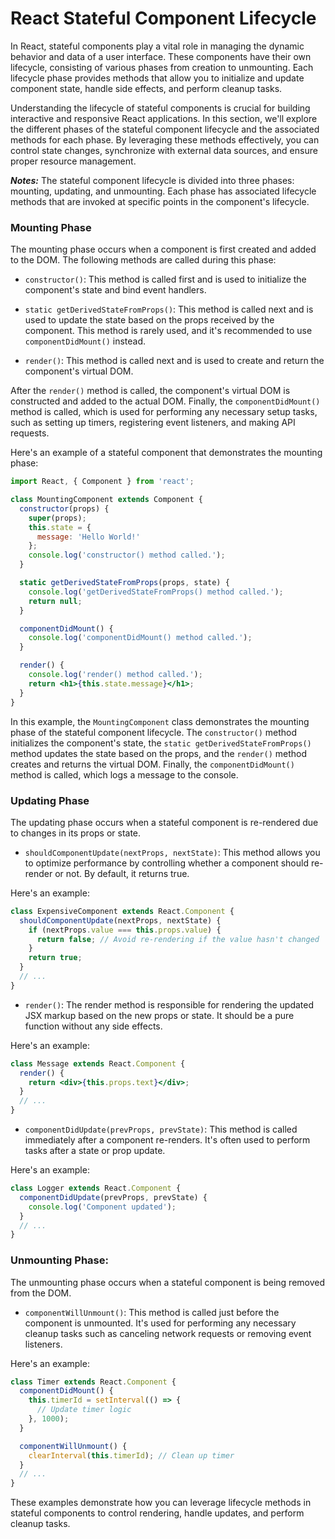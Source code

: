# React Stateful Component Lifecycle

In React, stateful components play a vital role in managing the dynamic behavior and data of a user interface. These components have their own lifecycle, consisting of various phases from creation to unmounting. Each lifecycle phase provides methods that allow you to initialize and update component state, handle side effects, and perform cleanup tasks.

Understanding the lifecycle of stateful components is crucial for building interactive and responsive React applications. In this section, we'll explore the different phases of the stateful component lifecycle and the associated methods for each phase. By leveraging these methods effectively, you can control state changes, synchronize with external data sources, and ensure proper resource management.

***Notes:*** The stateful component lifecycle is divided into three phases: mounting, updating, and unmounting. Each phase has associated lifecycle methods that are invoked at specific points in the component's lifecycle.

### Mounting Phase

The mounting phase occurs when a component is first created and added to the DOM. The following methods are called during this phase:

* `constructor()`: This method is called first and is used to initialize the component's state and bind event handlers.

* `static getDerivedStateFromProps()`: This method is called next and is used to update the state based on the props received by the component. This method is rarely used, and it's recommended to use `componentDidMount()` instead.

* `render()`: This method is called next and is used to create and return the component's virtual DOM.

After the `render()` method is called, the component's virtual DOM is constructed and added to the actual DOM. Finally, the `componentDidMount()` method is called, which is used for performing any necessary setup tasks, such as setting up timers, registering event listeners, and making API requests.

Here's an example of a stateful component that demonstrates the mounting phase:

```jsx
import React, { Component } from 'react';

class MountingComponent extends Component {
  constructor(props) {
    super(props);
    this.state = {
      message: 'Hello World!'
    };
    console.log('constructor() method called.');
  }

  static getDerivedStateFromProps(props, state) {
    console.log('getDerivedStateFromProps() method called.');
    return null;
  }

  componentDidMount() {
    console.log('componentDidMount() method called.');
  }

  render() {
    console.log('render() method called.');
    return <h1>{this.state.message}</h1>;
  }
}
```

In this example, the `MountingComponent` class demonstrates the mounting phase of the stateful component lifecycle. The `constructor()` method initializes the component's state, the `static getDerivedStateFromProps()` method updates the state based on the props, and the `render()` method creates and returns the virtual DOM. Finally, the `componentDidMount()` method is called, which logs a message to the console.

### Updating Phase

The updating phase occurs when a stateful component is re-rendered due to changes in its props or state.

* `shouldComponentUpdate(nextProps, nextState)`: This method allows you to optimize performance by controlling whether a component should re-render or not. By default, it returns true. 

Here's an example:

```jsx
class ExpensiveComponent extends React.Component {
  shouldComponentUpdate(nextProps, nextState) {
    if (nextProps.value === this.props.value) {
      return false; // Avoid re-rendering if the value hasn't changed
    }
    return true;
  }
  // ...
}
```

* `render()`: The render method is responsible for rendering the updated JSX markup based on the new props or state. It should be a pure function without any side effects. 

Here's an example:

```jsx
class Message extends React.Component {
  render() {
    return <div>{this.props.text}</div>;
  }
  // ...
}
```

* `componentDidUpdate(prevProps, prevState)`: This method is called immediately after a component re-renders. It's often used to perform tasks after a state or prop update. 

Here's an example:

```jsx
class Logger extends React.Component {
  componentDidUpdate(prevProps, prevState) {
    console.log('Component updated');
  }
  // ...
}
```

### Unmounting Phase:

The unmounting phase occurs when a stateful component is being removed from the DOM.

* `componentWillUnmount()`: This method is called just before the component is unmounted. It's used for performing any necessary cleanup tasks such as canceling network requests or removing event listeners. 

Here's an example:

```jsx
class Timer extends React.Component {
  componentDidMount() {
    this.timerId = setInterval(() => {
      // Update timer logic
    }, 1000);
  }

  componentWillUnmount() {
    clearInterval(this.timerId); // Clean up timer
  }
  // ...
}
```

These examples demonstrate how you can leverage lifecycle methods in stateful components to control rendering, handle updates, and perform cleanup tasks.

